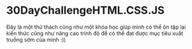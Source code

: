 # 30DayChallengeHTML.CSS.JS
Đây là một thử thách cũng như một khóa học giúp mình có thể ôn tập lại kiến thức cũng như nâng cao trình độ để có thể đạt được mục tiêu xuất truồng sớm của mình :))
